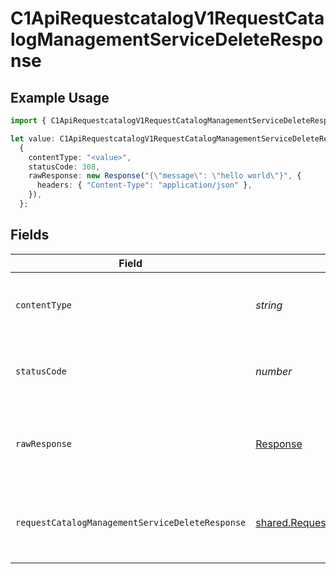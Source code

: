 # C1ApiRequestcatalogV1RequestCatalogManagementServiceDeleteResponse

## Example Usage

```typescript
import { C1ApiRequestcatalogV1RequestCatalogManagementServiceDeleteResponse } from "conductorone-sdk-typescript/sdk/models/operations";

let value: C1ApiRequestcatalogV1RequestCatalogManagementServiceDeleteResponse =
  {
    contentType: "<value>",
    statusCode: 308,
    rawResponse: new Response("{\"message\": \"hello world\"}", {
      headers: { "Content-Type": "application/json" },
    }),
  };
```

## Fields

| Field                                                                                                                               | Type                                                                                                                                | Required                                                                                                                            | Description                                                                                                                         |
| ----------------------------------------------------------------------------------------------------------------------------------- | ----------------------------------------------------------------------------------------------------------------------------------- | ----------------------------------------------------------------------------------------------------------------------------------- | ----------------------------------------------------------------------------------------------------------------------------------- |
| `contentType`                                                                                                                       | *string*                                                                                                                            | :heavy_check_mark:                                                                                                                  | HTTP response content type for this operation                                                                                       |
| `statusCode`                                                                                                                        | *number*                                                                                                                            | :heavy_check_mark:                                                                                                                  | HTTP response status code for this operation                                                                                        |
| `rawResponse`                                                                                                                       | [Response](https://developer.mozilla.org/en-US/docs/Web/API/Response)                                                               | :heavy_check_mark:                                                                                                                  | Raw HTTP response; suitable for custom response parsing                                                                             |
| `requestCatalogManagementServiceDeleteResponse`                                                                                     | [shared.RequestCatalogManagementServiceDeleteResponse](../../../sdk/models/shared/requestcatalogmanagementservicedeleteresponse.md) | :heavy_minus_sign:                                                                                                                  | Empty response with a status code indicating success.                                                                               |